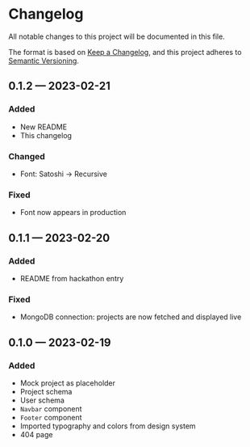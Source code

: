 # Changelog

All notable changes to this project will be documented in this file.

The format is based on [Keep a Changelog](https://keepachangelog.com/en/1.1.0/),
and this project adheres to [Semantic Versioning](https://semver.org/spec/v2.0.0.html).

## 0.1.2 — 2023-02-21

### Added

- New README
- This changelog

### Changed

- Font: Satoshi &rarr; Recursive

### Fixed

- Font now appears in production

## 0.1.1 — 2023-02-20

### Added

- README from hackathon entry

### Fixed

- MongoDB connection: projects are now fetched and displayed live

## 0.1.0 — 2023-02-19

### Added

- Mock project as placeholder
- Project schema
- User schema
- `Navbar` component
- `Footer` component
- Imported typography and colors from design system
- 404 page
